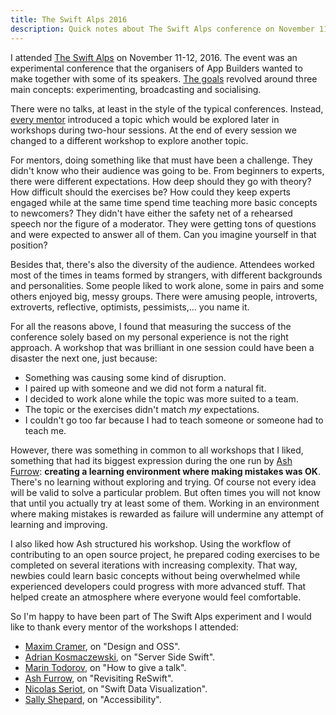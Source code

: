 ```yaml
---
title: The Swift Alps 2016
description: Quick notes about The Swift Alps conference on November 11-12, 2016
---
```

I attended [The Swift Alps](http://theswiftalps.com) on November 11-12, 2016. The event was an experimental conference that the organisers of App Builders wanted to make together with some of its speakers. [The goals](https://medium.com/@swiftalps/the-concept-behind-the-swift-alps-5b07e04c7ed1#.9vb0hlxz4) revolved around three main concepts: experimenting, broadcasting and socialising.

<!--more-->

There were no talks, at least in the style of the typical conferences. Instead, [every mentor](http://theswiftalps.com/#mentors) introduced a topic which would be explored later in workshops during two-hour sessions. At the end of every session we changed to a different workshop to explore another topic.

For mentors, doing something like that must have been a challenge. They didn't know who their audience was going to be. From beginners to experts, there were different expectations. How deep should they go with theory? How difficult should the exercises be? How could they keep experts engaged while at the same time spend time teaching more basic concepts to newcomers? They didn't have either the safety net of a rehearsed speech nor the figure of a moderator. They were getting tons of questions and were expected to answer all of them. Can you imagine yourself in that position?

Besides that, there's also the diversity of the audience. Attendees worked most of the times in teams formed by strangers, with different backgrounds and personalities. Some people liked to work alone, some in pairs and some others enjoyed big, messy groups. There were amusing people, introverts, extroverts, reflective, optimists, pessimists,… you name it.

For all the reasons above, I found that measuring the success of the conference solely based on my personal experience is not the right approach. A workshop that was brilliant in one session could have been a disaster the next one, just because:

* Something was causing some kind of disruption.
* I paired up with someone and we did not form a natural fit.
* I decided to work alone while the topic was more suited to a team.
* The topic or the exercises didn't match *my* expectations.
* I couldn't go too far because I had to teach someone or someone had to teach me.

However, there was something in common to all workshops that I liked, something that had its biggest expression during the one run by [Ash Furrow](https://twitter.com/@ashfurrow): **creating a learning environment where making mistakes was OK**. There's no learning without exploring and trying. Of course not every idea will be valid to solve a particular problem. But often times you will not know that until you actually try at least some of them. Working in an environment where making mistakes is rewarded as failure will undermine any attempt of learning and improving.

I also liked how Ash structured his workshop. Using the workflow of contributing to an open source project, he prepared coding exercises to be completed on several iterations with increasing complexity. That way, newbies could learn basic concepts without being overwhelmed while experienced developers could progress with more advanced stuff. That helped create an atmosphere where everyone would feel comfortable.

So I'm happy to have been part of The Swift Alps experiment and I would like to thank every mentor of the workshops I attended:

* [Maxim Cramer](https://twitter.com/mennenia), on "Design and OSS".
* [Adrian Kosmaczewski](https://twitter.com/akosma), on "Server Side Swift".
* [Marin Todorov](https://twitter.com/icanzilb), on "How to give a talk".
* [Ash Furrow](https://twitter.com/@ashfurrow), on "Revisiting ReSwift".
* [Nicolas Seriot](https://twitter.com/nst021), on "Swift Data Visualization".
* [Sally Shepard](https://twitter.com/mostgood), on "Accessibility".
